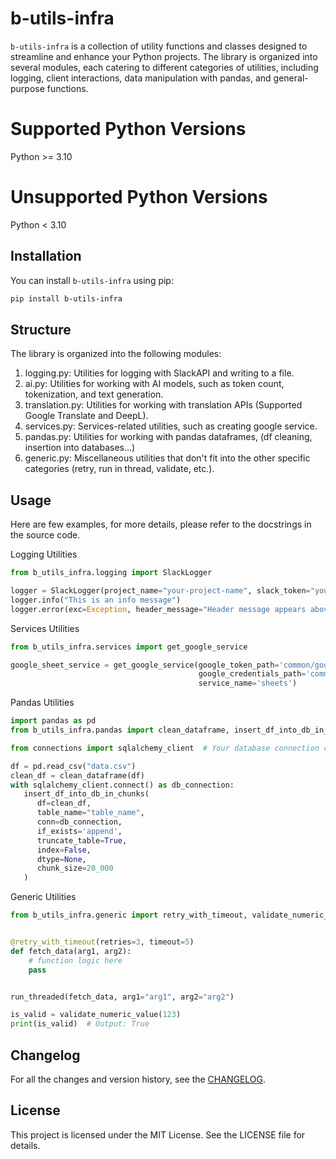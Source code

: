 # b-utils-infra

`b-utils-infra` is a collection of utility functions and classes designed to streamline and enhance your Python
projects. The
library is organized into several modules, each catering to different categories of utilities, including logging, client
interactions, data manipulation with pandas, and general-purpose functions.

# Supported Python Versions

Python >= 3.10

# Unsupported Python Versions

Python < 3.10

## Installation

You can install `b-utils-infra` using pip:

```bash
pip install b-utils-infra
```

## Structure

The library is organized into the following modules:

1. logging.py: Utilities for logging with SlackAPI and writing to a file.
2. ai.py: Utilities for working with AI models, such as token count, tokenization, and text generation.
3. translation.py: Utilities for working with translation APIs (Supported Google Translate and DeepL).
4. services.py: Services-related utilities, such as creating google service.
5. pandas.py: Utilities for working with pandas dataframes, (df cleaning, insertion into databases...)
6. generic.py: Miscellaneous utilities that don't fit into the other specific categories (retry, run in thread,
   validate, etc.).

## Usage

Here are few examples, for more details, please refer to the docstrings in the source code.

Logging Utilities

```python
from b_utils_infra.logging import SlackLogger

logger = SlackLogger(project_name="your-project-name", slack_token="your-slack-token", slack_channel_id="channel-id")
logger.info("This is an info message")
logger.error(exc=Exception, header_message="Header message appears above the exception message in the Slack message")
```

Services Utilities

```python
from b_utils_infra.services import get_google_service

google_sheet_service = get_google_service(google_token_path='common/google_token.json',
                                          google_credentials_path='common/google_credentials.json',
                                          service_name='sheets')
```

Pandas Utilities

```python
import pandas as pd
from b_utils_infra.pandas import clean_dataframe, insert_df_into_db_in_chunks

from connections import sqlalchemy_client  # Your database connection client

df = pd.read_csv("data.csv")
clean_df = clean_dataframe(df)
with sqlalchemy_client.connect() as db_connection:
   insert_df_into_db_in_chunks(
      df=clean_df,
      table_name="table_name",
      conn=db_connection,
      if_exists='append',
      truncate_table=True,
      index=False,
      dtype=None,
      chunk_size=20_000
   )
```

Generic Utilities

```python
from b_utils_infra.generic import retry_with_timeout, validate_numeric_value, run_threaded


@retry_with_timeout(retries=3, timeout=5)
def fetch_data(arg1, arg2):
    # function logic here
    pass


run_threaded(fetch_data, arg1="arg1", arg2="arg2")

is_valid = validate_numeric_value(123)
print(is_valid)  # Output: True
```

## Changelog

For all the changes and version history, see the [CHANGELOG](CHANGELOG.md).

## License

This project is licensed under the MIT License. See the LICENSE file for details.